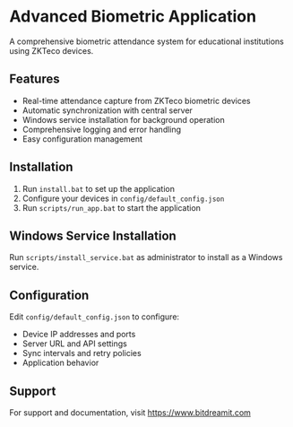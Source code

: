# Advanced Biometric Application

A comprehensive biometric attendance system for educational institutions using ZKTeco devices.

## Features

- Real-time attendance capture from ZKTeco biometric devices
- Automatic synchronization with central server
- Windows service installation for background operation
- Comprehensive logging and error handling
- Easy configuration management

## Installation

1. Run `install.bat` to set up the application
2. Configure your devices in `config/default_config.json`
3. Run `scripts/run_app.bat` to start the application

## Windows Service Installation

Run `scripts/install_service.bat` as administrator to install as a Windows service.

## Configuration

Edit `config/default_config.json` to configure:
- Device IP addresses and ports
- Server URL and API settings
- Sync intervals and retry policies
- Application behavior

## Support

For support and documentation, visit https://www.bitdreamit.com